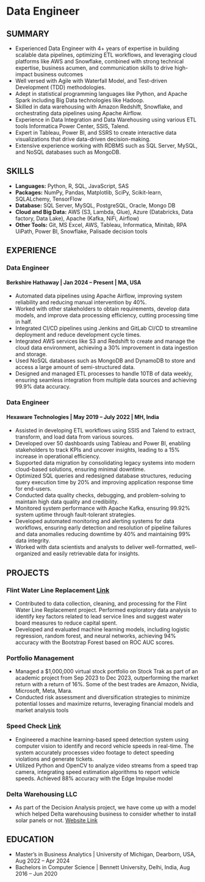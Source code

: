 # Data Engineer

## SUMMARY
-	Experienced Data Engineer with 4+ years of expertise in building scalable data pipelines, optimizing ETL workflows, and leveraging cloud platforms like AWS and Snowflake, combined with strong technical expertise, business acumen, and communication skills to drive high-impact business outcomes
-	Well versed with Agile with Waterfall Model, and Test-driven Development (TDD) methodologies. 
-	Adept in statistical programming languages like Python, and Apache Spark including Big Data technologies like Hadoop.
-	Skilled in data warehousing with Amazon Redshift, Snowflake, and orchestrating data pipelines using Apache Airflow.  
-	Experience in Data Integration and Data Warehousing using various ETL tools Informatica Power Center, SSIS, Talend.  
-	Expert in Tableau, Power BI, and SSRS to create interactive data visualizations that drive data-driven decision-making.  
-	Extensive experience working with RDBMS such as SQL Server, MySQL, and NoSQL databases such as MongoDB.

## SKILLS
- **Languages:** Python, R, SQL, JavaScript, SAS  
- **Packages:** NumPy, Pandas, Matplotlib, SciPy, Scikit-learn, SQLALchemy, TensorFlow 
- **Database:** SQL Server, MySQL, PostgreSQL, Oracle, Mongo DB
- **Cloud and Big Data:** AWS (S3, Lambda, Glue), Azure (Databricks, Data factory, Data Lake), Apache (Kafka, NiFi, Airflow)
- **Other Tools:** Git, MS Excel, AWS, Tableau, Informatica, Minitab, RPA UiPath, Power BI, Snowflake, Palisade decision tools 


## EXPERIENCE
### Data Engineer                                                                                                                                               
#### Berkshire Hathaway | Jan 2024 – Present | MA, USA
-	Automated data pipelines using Apache Airflow, improving system reliability and reducing manual intervention by 40%.
-	Worked with other stakeholders to obtain requirements, develop data models, and improve data processing efficiency, cutting processing time in half.
-	Integrated CI/CD pipelines using Jenkins and GitLab CI/CD to streamline deployment and reduce development cycle times.
-	Integrated AWS services like S3 and Redshift to create and manage the cloud data environment, achieving a 30% improvement in data ingestion and storage.
-	Used NoSQL databases such as MongoDB and DynamoDB to store and access a large amount of semi-structured data.
-	Designed and managed ETL processes to handle 10TB of data weekly, ensuring seamless integration from multiple data sources and achieving 99.9% data accuracy.


### Data Engineer
#### Hexaware Technologies | May 2019 – July 2022 | MH, India
-	Assisted in developing ETL workflows using SSIS and Talend to extract, transform, and load data from various sources.
- Developed over 50 dashboards using Tableau and Power BI, enabling stakeholders to track KPIs and uncover insights, leading to a 15% increase in operational efficiency.
- Supported data migration by consolidating legacy systems into modern cloud-based solutions, ensuring minimal downtime.
- Optimized SQL queries and redesigned database structures, reducing query execution time by 20% and improving application response time for end-users.
- Conducted data quality checks, debugging, and problem-solving to maintain high data quality and credibility.
- Monitored system performance with Apache Kafka, ensuring 99.92% system uptime through fault-tolerant strategies.
- Developed automated monitoring and alerting systems for data workflows, ensuring early detection and resolution of pipeline failures and data anomalies reducing downtime by 40% and maintaining 99% data integrity.
- Worked with data scientists and analysts to deliver well-formatted, well-organized and easily retrievable data for insights.

## PROJECTS
### Flint Water Line Replacement [Link](https://github.com/ravilakkakula/Flint-water-line-replacement)
- Contributed to data collection, cleaning, and processing for the Flint Water Line Replacement project. Performed exploratory data analysis to identify key factors related to lead service lines and suggest water board measures to reduce capital spent.
- Developed and evaluated machine learning models, including logistic regression, random forest, and neural networks, achieving 94% accuracy with the Bootstrap Forest based on ROC AUC scores.

### Portfolio Management
- Managed a $1,000,000 virtual stock portfolio on Stock Trak as part of an academic project from Sep 2023 to Dec 2023, outperforming the market return with a return of 16%. Some of the best trades are Amazon, Nvidia, Microsoft, Meta, Mara.
- Conducted risk assessment and diversification strategies to minimize potential losses and maximize returns, leveraging financial models and market analysis tools

### Speed Check [Link](https://github.com/ravilakkakula/Speed-check)
- Engineered a machine learning-based speed detection system using computer vision to identify and record vehicle speeds in real-time. The system accurately processes video footage to detect speeding violations and generate tickets.
- Utilized Python and OpenCV to analyze video streams from a speed trap camera, integrating speed estimation algorithms to report vehicle speeds. Achieved 88% accuracy with the Edge Impulse model

### Delta Warehousing LLC
- As part of the Decision Analysis project, we have come up with a model which helped Delta warehousing business to consider whether to install solar panels or not. [Website Link](https://sites.google.com/umich.edu/ds631-2023-fall-team-delta/home)

## EDUCATION
- Master’s in Business Analytics | University of Michigan, Dearborn, USA, Aug 2022 – Apr 2024
- Bachelors in Computer Science  | Bennett University,     Delhi, India,  Aug 2016 – Jun 2020 
